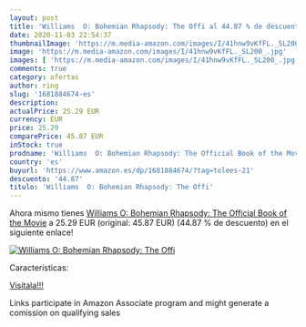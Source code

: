 ```yaml
---
layout: post
title: 'Williams  O: Bohemian Rhapsody: The Offi al 44.87 % de descuento'
date: 2020-11-03 22:54:37
thumbnailImage: 'https://m.media-amazon.com/images/I/41hnw9vKfFL._SL200_.jpg'
image: 'https://m.media-amazon.com/images/I/41hnw9vKfFL._SL200_.jpg'
images: [ 'https://m.media-amazon.com/images/I/41hnw9vKfFL._SL200_.jpg' ]
comments: true
category: ofertas
author: ring
slug: '1681884674-es'
description:
actualPrice: 25.29 EUR
currency: EUR
price: 25.29
comparePrice: 45.87 EUR
inStock: true
prodname: 'Williams  O: Bohemian Rhapsody: The Official Book of the Movie'
country: 'es'
buyurl: 'https://www.amazon.es/dp/1681884674/?tag=tolees-21'
descuento: '44.87'
titulo: 'Williams  O: Bohemian Rhapsody: The Offi'
---
```


Ahora mismo tienes [Williams  O: Bohemian Rhapsody: The Official Book of the Movie](https://www.amazon.es/dp/1681884674/?tag=tolees-21) a 25.29 EUR (original: 45.87 EUR) (44.87 %  de descuento) en el siguiente enlace!

[![Williams  O: Bohemian Rhapsody: The Offi](https://m.media-amazon.com/images/I/41hnw9vKfFL._SL200_.jpg)](https://www.amazon.es/dp/1681884674/?tag=tolees-21)

Características:


[Visítala!!!](https://www.amazon.es/dp/1681884674/?tag=tolees-21)

Links participate in Amazon Associate program and might generate a comission on qualifying sales
